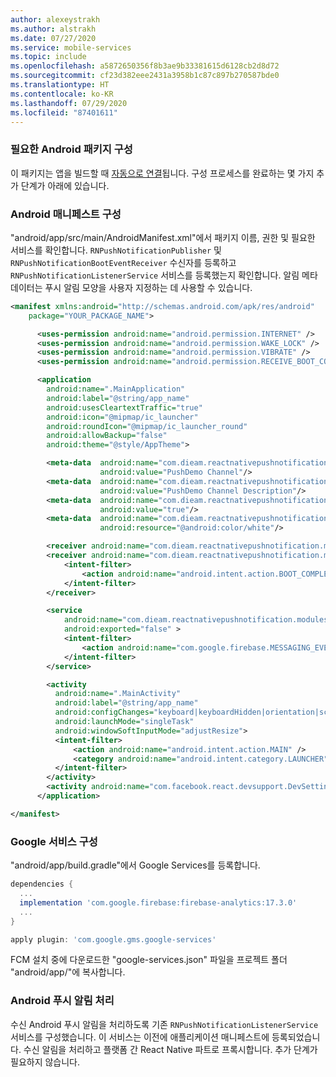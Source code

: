 ```yaml
---
author: alexeystrakh
ms.author: alstrakh
ms.date: 07/27/2020
ms.service: mobile-services
ms.topic: include
ms.openlocfilehash: a5872650356f8b3ae9b33381615d6128cb2d8d72
ms.sourcegitcommit: cf23d382eee2431a3958b1c87c897b270587bde0
ms.translationtype: HT
ms.contentlocale: ko-KR
ms.lasthandoff: 07/29/2020
ms.locfileid: "87401611"
---
```

### <a name="configure-required-android-packages"></a>필요한 Android 패키지 구성

이 패키지는 앱을 빌드할 때 [자동으로 연결](https://github.com/react-native-community/cli/blob/master/docs/autolinking.md)됩니다. 구성 프로세스를 완료하는 몇 가지 추가 단계가 아래에 있습니다.

### <a name="configure-android-manifest"></a>Android 매니페스트 구성

"android/app/src/main/AndroidManifest.xml"에서 패키지 이름, 권한 및 필요한 서비스를 확인합니다. `RNPushNotificationPublisher` 및 `RNPushNotificationBootEventReceiver` 수신자를 등록하고 `RNPushNotificationListenerService` 서비스를 등록했는지 확인합니다. 알림 메타데이터는 푸시 알림 모양을 사용자 지정하는 데 사용할 수 있습니다.

  ```xml
  <manifest xmlns:android="http://schemas.android.com/apk/res/android"
      package="YOUR_PACKAGE_NAME">

        <uses-permission android:name="android.permission.INTERNET" />
        <uses-permission android:name="android.permission.WAKE_LOCK" />
        <uses-permission android:name="android.permission.VIBRATE" />
        <uses-permission android:name="android.permission.RECEIVE_BOOT_COMPLETED"/>

        <application
          android:name=".MainApplication"
          android:label="@string/app_name"
          android:usesCleartextTraffic="true"
          android:icon="@mipmap/ic_launcher"
          android:roundIcon="@mipmap/ic_launcher_round"
          android:allowBackup="false"
          android:theme="@style/AppTheme">

          <meta-data  android:name="com.dieam.reactnativepushnotification.notification_channel_name"
                      android:value="PushDemo Channel"/>
          <meta-data  android:name="com.dieam.reactnativepushnotification.notification_channel_description"
                      android:value="PushDemo Channel Description"/>
          <meta-data  android:name="com.dieam.reactnativepushnotification.notification_foreground"
                      android:value="true"/>
          <meta-data  android:name="com.dieam.reactnativepushnotification.notification_color"
                      android:resource="@android:color/white"/>

          <receiver android:name="com.dieam.reactnativepushnotification.modules.RNPushNotificationPublisher" />
          <receiver android:name="com.dieam.reactnativepushnotification.modules.RNPushNotificationBootEventReceiver">
              <intent-filter>
                  <action android:name="android.intent.action.BOOT_COMPLETED" />
              </intent-filter>
          </receiver>

          <service
              android:name="com.dieam.reactnativepushnotification.modules.RNPushNotificationListenerService"
              android:exported="false" >
              <intent-filter>
                  <action android:name="com.google.firebase.MESSAGING_EVENT" />
              </intent-filter>
          </service>

          <activity
            android:name=".MainActivity"
            android:label="@string/app_name"
            android:configChanges="keyboard|keyboardHidden|orientation|screenSize|uiMode"
            android:launchMode="singleTask"
            android:windowSoftInputMode="adjustResize">
            <intent-filter>
                <action android:name="android.intent.action.MAIN" />
                <category android:name="android.intent.category.LAUNCHER" />
            </intent-filter>
          </activity>
          <activity android:name="com.facebook.react.devsupport.DevSettingsActivity" />
        </application>

  </manifest>
  ```

### <a name="configure-google-services"></a>Google 서비스 구성

"android/app/build.gradle"에서 Google Services를 등록합니다.

```gradle
dependencies {
  ...
  implementation 'com.google.firebase:firebase-analytics:17.3.0'
  ...
}

apply plugin: 'com.google.gms.google-services'
```

FCM 설치 중에 다운로드한 "google-services.json" 파일을 프로젝트 폴더 "android/app/"에 복사합니다.

### <a name="handle-push-notifications-for-android"></a>Android 푸시 알림 처리

수신 Android 푸시 알림을 처리하도록 기존 `RNPushNotificationListenerService` 서비스를 구성했습니다. 이 서비스는 이전에 애플리케이션 매니페스트에 등록되었습니다. 수신 알림을 처리하고 플랫폼 간 React Native 파트로 프록시합니다. 추가 단계가 필요하지 않습니다.
